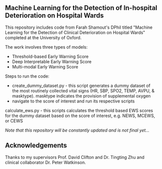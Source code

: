 ## Machine Learning for the Detection of In-hospital Deterioration on Hospital Wards



This repository includes code from Farah Shamout's DPhil titled "Machine Learning for the Detection of Clinical Deterioration on Hospital Wards" completed at the University of Oxford. 



The work involves three types of models:

- Threshold-based Early Warning Score
- Deep Interpretable Early Warning Score
- Multi-modal Early Warning Score 



Steps to run the code:

- create_dummy_dataset.py - this script generates a dummy dataset of the most routinely collected vital signs (HR, SBP, SPO2, TEMP, AVPU, & masktype). masktype indicates the provision of supplemental oxygen
- navigate to the score of interest and run its respective scripts 

calculate_ews.py - this scripts calculates the threshold based EWS scores for the dummy dataset based on the score of interest, e.g. NEWS, MCEWS, or CEWS 



*Note that this repository will be constantly updated and is not final yet...*



## Acknowledgements 

Thanks to my supervisors Prof. David Clifton and Dr. Tingting Zhu and clinical collaborator Dr. Peter Watkinson.




